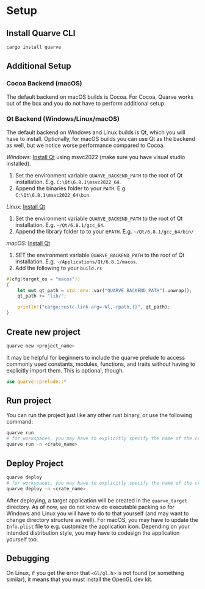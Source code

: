 # Setup

## Install Quarve CLI
```bash
cargo install quarve
```

## Additional Setup

### Cocoa Backend (macOS)

The default backend on macOS builds is Cocoa.
For Cocoa, Quarve works out of the box and you do not have to perform additional setup.

### Qt Backend (Windows/Linux/macOS)

The default backend on Windows and Linux builds is Qt, which you will have to install.
Optionally, for macOS builds you can use Qt as the backend as well, but we notice
worse performance compared to Cocoa.

*Windows:*
[Install Qt](https://www.qt.io/download-dev) using msvc2022 (make sure you have visual studio installed).
1. Set the environment variable `QUARVE_BACKEND_PATH` to the root of Qt installation.
E.g. `C:\Qt\6.8.1\msvc2022_64`.
2. Append the binaries folder to your `PATH`. E.g. `C:\Qt\6.8.1\msvc2022_64\bin`.

*Linux:*
[Install Qt](https://www.qt.io/download-dev)
1. Set the environment variable `QUARVE_BACKEND_PATH` to the root of Qt installation.
E.g. `~/Qt/6.8.1/gcc_64`.
2. Append the library folder to to your e`PATH`. E.g. `~/Qt/6.8.1/gcc_64/bin/`

*macOS:*
[Install Qt](https://www.qt.io/download-dev)
1. SET the environment variable `QUARVE_BACKEND_PATH` to the root of Qt installation.
E.g. `~/Applications/Qt/6.8.1/macos`.
2. Add the following to your `build.rs`
```rust
#[cfg(target_os = "macos")]
{
    let mut qt_path = std::env::var("QUARVE_BACKEND_PATH").unwrap();
    qt_path += "lib/";

    println!("cargo:rustc-link-arg=-Wl,-rpath,{}", qt_path);
}
```

## Create new project
```bash
quarve new <project_name>
```

It may be helpful for beginners to include the quarve prelude to access commonly
used constants, modules, functions, and traits without having to explicitly import them.
This is optional, though.
```rust
use quarve::prelude::*
```

## Run project
You can run the project just like any other rust binary, or use the following command:
```bash
quarve run
# for workspaces, you may have to explicitly specify the name of the crate
quarve run -n <crate_name>
```

## Deploy Project
```bash
quarve deploy
# for workspaces, you may have to explicitly specify the name of the crate
quarve deploy -n <crate_name>
```
After deploying, a target application will be created in the `quarve_target` directory.
As of now, we do not know do executable packing so for Windows and Linux you will
have to do to that yourself (and may want to change directory structure as well).
For macOS, you may have to update the `Info.plist` file to
e.g. customize the application icon. Depending on your intended distribution style,
you may have to codesign the application yourself too.

## Debugging

On Linux, if you get the error that `<Gl/gl.h>` is not found (or something similar),
it means that you must install the OpenGL dev kit.
